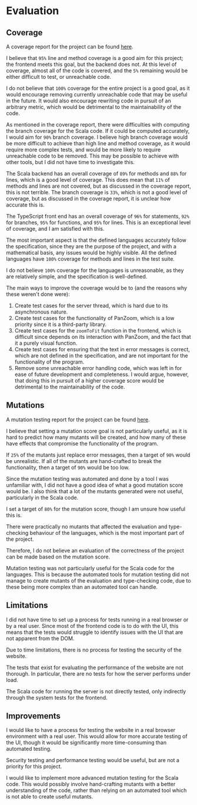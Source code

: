 # Evaluation

## Coverage

A coverage report for the project can be found [here](coverage.md).

I believe that `95%` line and method coverage is a good aim for this project; the frontend meets this goal, but the
backend does not.
At this level of coverage, almost all of the code is covered, and the `5%` remaining would be either difficult to test,
or unreachable code.

I do not believe that `100%` coverage for the entire project is a good goal, as it would encourage removing currently
unreachable code that may be useful in the future.
It would also encourage rewriting code in pursuit of an arbitrary metric, which would be detrimental to the
maintainability of the code.

As mentioned in the coverage report, there were difficulties with computing the branch coverage for the Scala code.
If it could be computed accurately, I would aim for `90%` branch coverage.
I believe high branch coverage would be more difficult to achieve than high line and method coverage, as it would
require more complex tests, and would be more likely to require unreachable code to be removed.
This may be possible to achieve with other tools, but I did not have time to investigate this.

The Scala backend has an overall coverage of `89%` for methods and `88%` for lines, which is a good level of coverage.
This does mean that `11%` of methods and lines are not covered, but as discussed in the coverage report,
this is not terrible.
The branch coverage is `33%`, which is not a good level of coverage, but as discussed in the coverage report,
it is unclear how accurate this is.

The TypeScript front end has an overall coverage of `96%` for statements, `92%` for branches, `95%` for functions, and
`95%` for lines. This is an exceptional level of coverage, and I am satisfied with this.

The most important aspect is that the defined languages accurately follow the specification,
since they are the purpose of the project, and with a mathematical basis, any issues would be highly visible.
All the defined languages have `100%` coverage for methods and lines in the test suite.

I do not believe `100%` coverage for the languages is unreasonable, as they are relatively simple, and the
specification is well-defined.

The main ways to improve the coverage would be to (and the reasons why these weren't done were):
1. Create test cases for the server thread, which is hard due to its asynchronous nature.
2. Create test cases for the functionality of PanZoom, which is a low priority since it is a third-party library. 
3. Create test cases for the `zoomToFit` function in the frontend, which is difficult since depends on its
   interaction with PanZoom, and the fact that it a purely visual function.
4. Create test cases for ensuring that the text in error messages is correct, which are not defined in the
   specification, and are not important for the functionality of the program.
5. Remove some unreachable error handling code, which was left in for ease of future development and completeness.
   I would argue, however, that doing this in pursuit of a higher coverage score would be detrimental to the
   maintainability of the code.

## Mutations

A mutation testing report for the project can be found [here](mutation.md).

I believe that setting a mutation score goal is not particularly useful, as it is hard to predict how many mutants
will be created, and how many of these have effects that compromise the functionality of the program.

If `25%` of the mutants just replace error messages, then a target of `90%` would be unrealistic.
If all of the mutants are hand-crafted to break the functionality, then a target of `90%` would be too low.

Since the mutation testing was automated and done by a tool I was unfamiliar with, I did not have a good idea of
what a good mutation score would be.
I also think that a lot of the mutants generated were not useful, particularly in the Scala code.

I set a target of `80%` for the mutation score, though I am unsure how useful this is.

There were practically no mutants that affected the evaluation and type-checking behaviour of the languages,
which is the most important part of the project.

Therefore, I do not believe an evaluation of the correctness of the project can be made based on the mutation score.

Mutation testing was not particularly useful for the Scala code for the languages.
This is because the automated tools for mutation testing did not manage to create mutants
of the evaluation and type-checking code, due to these being more complex than an automated tool can handle.


## Limitations

I did not have time to set up a process for tests running in a real browser or by a real user.
Since most of the frontend code is to do with the UI, this means that the tests would struggle
to identify issues with the UI that are not apparent from the DOM.

Due to time limitations, there is no process for testing the security of the website.

The tests that exist for evaluating the performance of the website are not thorough.
In particular, there are no tests for how the server performs under load.

The Scala code for running the server is not directly tested, only indirectly through the system tests
for the frontend.

## Improvements

I would like to have a process for testing the website in a real browser environment with a real user.
This would allow for more accurate testing of the UI, though it would be significantly more time-consuming
than automated testing.

Security testing and performance testing would be useful, but are not a priority for this project.

I would like to implement more advanced mutation testing for the Scala code.
This would possibly involve hand-crafting mutants with a better understanding of the code,
rather than relying on an automated tool which is not able to create useful mutants.

